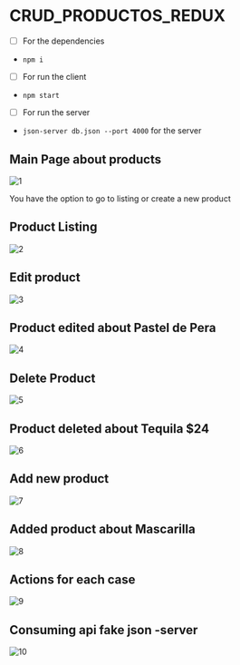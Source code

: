 # CRUD_PRODUCTOS_REDUX

 
 - [ ] For the dependencies
 
- `npm i`  

 - [ ] For run the client
 
- `npm start `  

 - [ ] For run the server

- `json-server db.json --port 4000`  for the server


## Main Page about products

![1](https://user-images.githubusercontent.com/39449321/76697481-d1742000-6665-11ea-8f8b-2a86da7e7668.PNG)

You have the option to go to listing or create a new product

## Product Listing

![2](https://user-images.githubusercontent.com/39449321/76697482-dc2eb500-6665-11ea-8c32-f670f231cfc7.PNG)

## Edit product

![3](https://user-images.githubusercontent.com/39449321/76697483-df29a580-6665-11ea-8bac-a845b981bada.PNG)

## Product edited about Pastel de Pera

![4](https://user-images.githubusercontent.com/39449321/76697485-e18bff80-6665-11ea-9cde-751912be0508.PNG)

##  Delete Product

![5](https://user-images.githubusercontent.com/39449321/76697486-e3ee5980-6665-11ea-8e9d-bd2c14d83d2f.PNG)

## Product deleted about Tequila $24

![6](https://user-images.githubusercontent.com/39449321/76697488-e5b81d00-6665-11ea-8db8-222ca409be77.PNG)

## Add new product

![7](https://user-images.githubusercontent.com/39449321/76697489-e81a7700-6665-11ea-9333-9b2cdee7c3dd.PNG)

## Added product about Mascarilla

![8](https://user-images.githubusercontent.com/39449321/76697492-ea7cd100-6665-11ea-807d-5f2c5065cf32.PNG)

## Actions for each case

![9](https://user-images.githubusercontent.com/39449321/76697494-ecdf2b00-6665-11ea-8f77-75b2f55297c8.PNG)

## Consuming api fake json -server

![10](https://user-images.githubusercontent.com/39449321/76697497-eea8ee80-6665-11ea-8804-e0fe89e4caeb.PNG)

